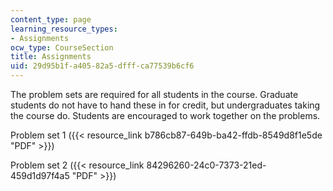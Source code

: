 ```yaml
---
content_type: page
learning_resource_types:
- Assignments
ocw_type: CourseSection
title: Assignments
uid: 29d95b1f-a405-82a5-dfff-ca77539b6cf6
---
```


The problem sets are required for all students in the course. Graduate students do not have to hand these in for credit, but undergraduates taking the course do. Students are encouraged to work together on the problems.

Problem set 1 ({{< resource_link b786cb87-649b-ba42-ffdb-8549d8f1e5de "PDF" >}})

Problem set 2 ({{< resource_link 84296260-24c0-7373-21ed-459d1d97f4a5 "PDF" >}})